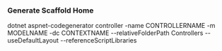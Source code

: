 ### Generate Scaffold Home

dotnet aspnet-codegenerator controller -name CONTROLLERNAME -m MODELNAME -dc CONTEXTNAME --relativeFolderPath Controllers --useDefaultLayout --referenceScriptLibraries